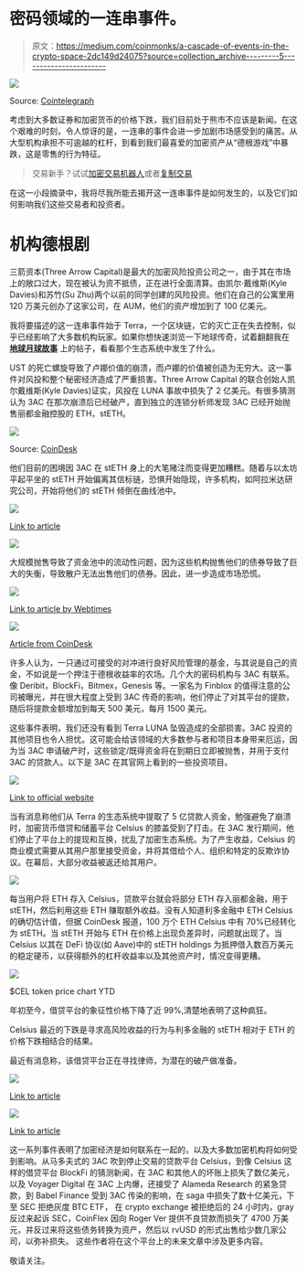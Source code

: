 # 密码领域的一连串事件。

> 原文：<https://medium.com/coinmonks/a-cascade-of-events-in-the-crypto-space-2dc149d24075?source=collection_archive---------5----------------------->

![](img/bfd7c5036f15a74aa0e7dbc754d118ac.png)

Source: [Cointelegraph](https://medium.com/u/ab02052dd327?source=post_page-----2dc149d24075--------------------------------)

考虑到大多数证券和加密货币的价格下跌，我们目前处于熊市不应该是新闻。在这个艰难的时刻，令人惊讶的是，一连串的事件会进一步加剧市场感受到的痛苦。从大型机构承担不可逾越的杠杆，到看到我们最喜爱的加密资产从“德根游戏”中暴跌，这是零售的行为特征。

> 交易新手？试试[加密交易机器人](/coinmonks/crypto-trading-bot-c2ffce8acb2a)或者[复制交易](/coinmonks/top-10-crypto-copy-trading-platforms-for-beginners-d0c37c7d698c)

在这一小段摘录中，我将尽我所能去揭开这一连串事件是如何发生的，以及它们如何影响我们这些交易者和投资者。

# 机构德根剧

三箭资本(Three Arrow Capital)是最大的加密风险投资公司之一，由于其在市场上的敞口过大，现在被认为资不抵债，正在进行全面清算。由凯尔·戴维斯(Kyle Davies)和苏竹(Su Zhu)两个以前的同学创建的风险投资。他们在自己的公寓里用 120 万美元创办了这家公司，在 AUM，他们的资产增加到了 100 亿美元。

我将要描述的这一连串事件始于 Terra，一个区块链，它的灭亡正在失去控制，似乎已经影响了大多数机构玩家。如果你想快速浏览一下地球传奇，试着翻翻我在 [**地球月球故事**](/@nwaugowalter/what-happened-to-terra-luna-5b7d8a2bed50) 上的帖子，看看那个生态系统中发生了什么。

UST 的死亡螺旋导致了卢娜价值的崩溃，而卢娜的价值被创造为无穷大。这一事件对风投和整个秘密经济造成了严重损害。Three Arrow Capital 的联合创始人凯尔戴维斯(Kyle Davies)证实，风投在 LUNA 事故中损失了 2 亿美元。有很多猜测认为 3AC 在那次崩溃后已经破产，直到独立的连锁分析师发现 3AC 已经开始抛售丽都金融控股的 ETH，stETH。

![](img/c35f883cf9f7993887cfe576c2c7b28d.png)

Source: [CoinDesk](https://medium.com/u/f2fa6f2d51a6?source=post_page-----2dc149d24075--------------------------------)

他们目前的困境因 3AC 在 stETH 身上的大笔赌注而变得更加糟糕。随着与以太坊平起平坐的 stETH 开始偏离其信标链，恐惧开始隐现，许多机构，如阿拉米达研究公司，开始将他们的 stETH 倾倒在曲线池中。

![](img/f4e8540c27a9e32b784a50f3418aaa2f.png)

[Link to article](https://help.lido.fi/en/articles/5230610-what-is-steth)

![](img/2b619e376eb3f6573e448a3fa8e976fa.png)

大规模抛售导致了资金池中的流动性问题，因为这些机构抛售他们的债券导致了巨大的失衡，导致散户无法出售他们的债券。因此，进一步造成市场恐慌。

![](img/db2a24877cbf30ceeb50fe212d92d007.png)

[Link to article by Webtimes](https://webtimes.uk/lido-staked-eth-prices-slip-due-to-liquidity-issues/)

![](img/a836ddbbffe916bbb873c511ceaaa95b.png)

[Article from CoinDesk](https://www.coindesk.com/markets/2022/06/17/biggest-steth-pool-almost-empty-complicating-exit-for-would-be-sellers/)

许多人认为，一只通过可接受的对冲进行良好风险管理的基金，与其说是自己的资金，不如说是一个押注于德根收益率的农场。几个大的密码机构与 3AC 有联系。像 Deribit，BlockFi，Bitmex，Genesis 等。一家名为 Finblox 的值得注意的公司被曝光，并在很大程度上受到 3AC 传奇的影响，他们停止了对其平台的提款，随后将提款金额增加到每天 500 美元，每月 1500 美元。

这些事件表明，我们还没有看到 Terra LUNA 坠毁造成的全部损害。3AC 投资的其他项目也令人担忧。这可能会给该领域的大多数参与者和项目本身带来厄运，因为当 3AC 申请破产时，这些锁定/既得资金将在到期日立即被抛售，并用于支付 3AC 的贷款人。以下是 3AC 在其官网上看到的一些投资项目。

![](img/4a539b15ae4e16cd99d7e47f614904ee.png)

[Link to official website](https://www.threearrowscap.com/select-investments/)

当有消息称他们从 Terra 的生态系统中提取了 5 亿贷款人资金，勉强避免了崩溃时，加密货币借贷和储蓄平台 Celsius 的膝盖受到了打击。在 3AC 发行期间，他们停止了平台上的提现和互换，扰乱了加密生态系统。为了产生收益，Celsius 的商业模式需要从其用户那里接受资金，并将其借给个人、组织和特定的反欺诈协议。在幕后，大部分收益被返还给其用户。

![](img/68efc1443c79cc1c3e4866a8cf5f30ee.png)

每当用户将 ETH 存入 Celsius，贷款平台就会将部分 ETH 存入丽都金融，用于 stETH，然后利用这些 ETH 赚取额外收益。没有人知道利多金融中 ETH Celsius 的确切估计值，但据 CoinDesk 报道，100 万个 ETH Celsius 中有 70%已经转化为 stETH。当 stETH 开始与 ETH 在价格上出现负差异时，问题就出现了。当 Celsius 以其在 DeFi 协议(如 Aave)中的 stETH holdings 为抵押借入数百万美元的稳定硬币，以获得额外的杠杆收益率以及其他资产时，情况变得更糟。

![](img/ebdef6a1d1ee648efc3bd341080a17db.png)

$CEL token price chart YTD

年初至今，借贷平台的象征性价格下降了近 99%,清楚地表明了这种疯狂。

Celsius 最近的下跌是寻求高风险收益的行为与利多金融的 stETH 相对于 ETH 的价格下跌相结合的结果。

最近有消息称，该借贷平台正在寻找律师，为潜在的破产做准备。

![](img/673bedc9865ff3d5a8cdb5574e87c23a.png)

[Link to article](https://cointelegraph.com/news/celsius-network-hires-advisers-ahead-of-potential-bankruptcy-report)

![](img/0f459bbfe9ee4e0334f34acb97e98ec8.png)

[Link to article](https://cryptobriefing.com/which-projects-could-be-affected-by-3acs-liquidity-crisis/)

这一系列事件表明了加密经济是如何联系在一起的，以及大多数加密机构将如何受到影响。从马多夫式的 3AC 吹到停止交易的贷款平台 Celsius，到像 Celsius 这样的借贷平台 BlockFi 的猜测新闻，在 3AC 和其他人的坏账上损失了数亿美元，以及 Voyager Digital 在 3AC 上内爆，还接受了 Alameda Research 的紧急贷款，到 Babel Finance 受到 3AC 传染的影响，在 saga 中损失了数十亿美元，下至 SEC 拒绝灰度 BTC ETF， 在 crypto exchange 被拒绝后的 24 小时内，gray 反过来起诉 SEC，CoinFlex 因向 Roger Ver 提供不良贷款而损失了 4700 万美元，并反过来将这些债务转换为资产，然后以 rvUSD 的形式出售给少数几家公司，以弥补损失。 这些作者将在这个平台上的未来文章中涉及更多内容。

敬请关注。